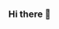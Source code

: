 ### Hi there 👋

<!--
**PLLX76/PLLX76** is a ✨ _special_ ✨ repository because its `README.md` (this file) appears on your GitHub profile.

Here are some ideas to get you started:

- I'm devlopper
- I'm intelligent
- I'm have a toilette in my house
